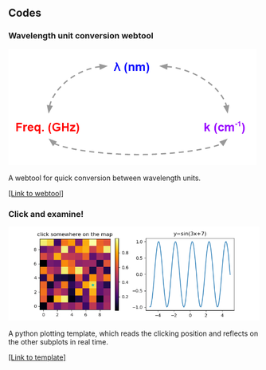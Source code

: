 ## Codes

### Wavelength unit conversion webtool
![Conversion](convert_tool.png)

A webtool for quick conversion between wavelength units.

<a href="tools_unit">[Link to webtool]</a>

### Click and examine!
![Clicking](https://raw.githubusercontent.com/idchiang/templates/master/clicking/example.png)

A python plotting template, which reads the clicking position and reflects on the other subplots in real time.

<a href="https://github.com/idchiang/templates/blob/master/clicking/clicking.py" target="_blank">[Link to template]</a>
